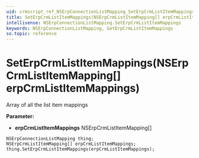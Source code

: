 ```yaml
---
uid: crmscript_ref_NSErpConnectionListMapping_SetErpCrmListItemMappings
title: SetErpCrmListItemMappings(NSErpCrmListItemMapping[] erpCrmListItemMappings)
intellisense: NSErpConnectionListMapping.SetErpCrmListItemMappings
keywords: NSErpConnectionListMapping, GetErpCrmListItemMappings
so.topic: reference
---
```


# SetErpCrmListItemMappings(NSErpCrmListItemMapping[] erpCrmListItemMappings)

Array of all the list item mappings

**Parameter:** 
* **erpCrmListItemMappings** NSErpCrmListItemMapping[]

```crmscript
NSErpConnectionListMapping thing;
NSErpCrmListItemMapping[] erpCrmListItemMappings;
thing.SetErpCrmListItemMappings(erpCrmListItemMappings);
```

